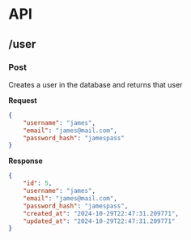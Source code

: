 # API

## /user

### Post

Creates a user in the database and returns that user

**Request**

```json
{
    "username": "james",
    "email": "james@mail.com",
    "password_hash": "jamespass"
}
```

**Response**

```json
{
    "id": 5,
    "username": "james",
    "email": "james@mail.com",
    "password_hash": "jamespass",
    "created_at": "2024-10-29T22:47:31.209771",
    "updated_at": "2024-10-29T22:47:31.209771"
}
```
